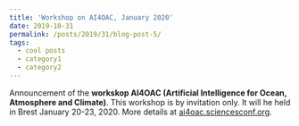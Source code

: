 ```yaml
---
title: 'Workshop on AI4OAC, January 2020'
date: 2019-10-31
permalink: /posts/2019/31/blog-post-5/
tags:
  - cool posts
  - category1
  - category2
---
```


Announcement of the **workskop AI4OAC (Artificial Intelligence for Ocean, Atmosphere and Climate)**. This workshop is by invitation only. It will he held in Brest January 20-23, 2020. More details at <a href="https://ai4oac.sciencesconf.org/">ai4oac.sciencesconf.org</a>.
